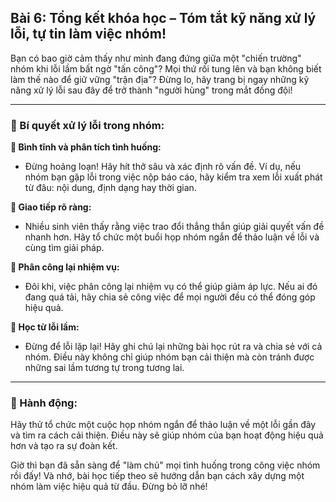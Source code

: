 ## Bài 6: Tổng kết khóa học – Tóm tắt kỹ năng xử lý lỗi, tự tin làm việc nhóm!

Bạn có bao giờ cảm thấy như mình đang đứng giữa một "chiến trường" nhóm khi lỗi lầm bất ngờ "tấn công"? Mọi thứ rối tung lên và bạn không biết làm thế nào để giữ vững "trận địa"? Đừng lo, hãy trang bị ngay những kỹ năng xử lý lỗi sau đây để trở thành "người hùng" trong mắt đồng đội!

---

### 📌 Bí quyết xử lý lỗi trong nhóm:

**🔹 Bình tĩnh và phân tích tình huống:**
- Đừng hoảng loạn! Hãy hít thở sâu và xác định rõ vấn đề. Ví dụ, nếu nhóm bạn gặp lỗi trong việc nộp báo cáo, hãy kiểm tra xem lỗi xuất phát từ đâu: nội dung, định dạng hay thời gian.

**🔹 Giao tiếp rõ ràng:**
- Nhiều sinh viên thấy rằng việc trao đổi thẳng thắn giúp giải quyết vấn đề nhanh hơn. Hãy tổ chức một buổi họp nhóm ngắn để thảo luận về lỗi và cùng tìm giải pháp.

**🔹 Phân công lại nhiệm vụ:**
- Đôi khi, việc phân công lại nhiệm vụ có thể giúp giảm áp lực. Nếu ai đó đang quá tải, hãy chia sẻ công việc để mọi người đều có thể đóng góp hiệu quả.

**🔹 Học từ lỗi lầm:**
- Đừng để lỗi lặp lại! Hãy ghi chú lại những bài học rút ra và chia sẻ với cả nhóm. Điều này không chỉ giúp nhóm bạn cải thiện mà còn tránh được những sai lầm tương tự trong tương lai.

---

### 🚀 Hành động:

Hãy thử tổ chức một cuộc họp nhóm ngắn để thảo luận về một lỗi gần đây và tìm ra cách cải thiện. Điều này sẽ giúp nhóm của bạn hoạt động hiệu quả hơn và tạo ra sự đoàn kết.

Giờ thì bạn đã sẵn sàng để "làm chủ" mọi tình huống trong công việc nhóm rồi đấy! Và nhớ, bài học tiếp theo sẽ hướng dẫn bạn cách xây dựng một nhóm làm việc hiệu quả từ đầu. Đừng bỏ lỡ nhé!